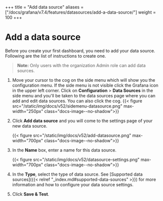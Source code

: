 +++
title = "Add data source"
aliases = ["/docs/grafana/v7.4/features/datasources/add-a-data-source/"]
weight = 100
+++

# Add a data source

Before you create your first dashboard, you need to add your data source. Following are the list of instructions to create one.

> **Note:** Only users with the organization Admin role can add data sources.

1. Move your cursor to the cog on the side menu which will show you the configuration menu. If the side menu is not visible click the Grafana icon in the upper left corner. Click on **Configuration** > **Data Sources** in the side menu and you'll be taken to the data sources page
   where you can add and edit data sources. You can also click the cog.
{{< figure src="/static/img/docs/v52/sidemenu-datasource.png" max-width="250px" class="docs-image--no-shadow">}}

1. Click **Add data source** and you will come to the settings page of your new data source.

    {{< figure src="/static/img/docs/v52/add-datasource.png" max-width="700px" class="docs-image--no-shadow">}}

1. In the **Name** box, enter a name for this data source.

    {{< figure src="/static/img/docs/v52/datasource-settings.png" max-width="700px" class="docs-image--no-shadow">}}

1. In the **Type**, select the type of data source. See [Supported data sources]({{< relref "_index.md#supported-data-sources" >}}) for more information and how to configure your data source settings.

1. Click **Save & Test**.


